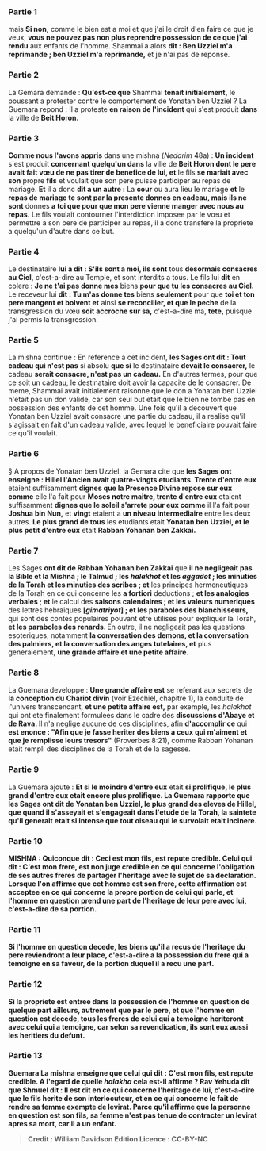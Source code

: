 
### Partie 1
mais <b>Si non,</b> comme le bien est a moi et que j'ai le droit d'en faire ce que je veux, <b>vous ne pouvez pas non plus reprendre possession de ce que j'ai rendu</b> aux enfants de l'homme. Shammai a alors <b>dit : Ben Uzziel m'a reprimande ; ben Uzziel m'a reprimande,</b> et je n'ai pas de reponse.

### Partie 2
La Gemara demande : <b>Qu'est-ce que</b> Shammai <b>tenait initialement,</b> le poussant a protester contre le comportement de Yonatan ben Uzziel ? La Guemara repond : Il a proteste <b>en raison de l'incident</b> qui s'est produit <b>dans</b> la ville de <b>Beit Horon.</b>

### Partie 3
<b>Comme nous l'avons appris</b> dans une mishna (<i>Nedarim</i> 48a) : <b>Un incident</b> s'est produit <b>concernant quelqu'un dans</b> la ville de <b>Beit Horon dont le pere avait fait vœu de ne pas tirer de benefice de lui, et</b> le fils <b>se mariait avec son</b> propre <b>fils</b> et voulait que son pere puisse participer au repas de mariage. <b>Et</b> il a donc <b>dit a un autre :</b> La <b>cour</b> ou aura lieu le mariage <b>et</b> le <b>repas de mariage te sont par la presente donnes en cadeau, mais ils ne sont</b> donnes <b>a toi que pour que mon pere vienne manger avec nous au repas.</b> Le fils voulait contourner l'interdiction imposee par le vœu et permettre a son pere de participer au repas, il a donc transfere la propriete a quelqu'un d'autre dans ce but.

### Partie 4
Le destinataire <b>lui a dit : S'ils sont a moi, ils sont</b> tous <b>desormais consacres au Ciel,</b> c'est-a-dire au Temple, et sont interdits a tous. Le fils lui <b>dit</b> en colere : <b>Je ne t'ai pas donne mes</b> biens <b>pour que tu les consacres au Ciel.</b> Le receveur lui <b>dit : Tu m'as donne tes</b> biens <b>seulement</b> pour que <b>toi et ton pere mangent et boivent et</b> ainsi <b>se reconcilier, et que le peche</b> de la transgression du vœu <b>soit accroche sur sa,</b> c'est-a-dire ma, <b>tete,</b> puisque j'ai permis la transgression.

### Partie 5
La mishna continue : En reference a cet incident, <b>les Sages ont dit : Tout cadeau qui n'est pas</b> si absolu <b>que si</b> le destinataire <b>devait le consacrer,</b> le cadeau <b>serait consacre, n'est pas un cadeau.</b> En d'autres termes, pour que ce soit un cadeau, le destinataire doit avoir la capacite de le consacrer. De meme, Shammai avait initialement raisonne que le don a Yonatan ben Uzziel n'etait pas un don valide, car son seul but etait que le bien ne tombe pas en possession des enfants de cet homme. Une fois qu'il a decouvert que Yonatan ben Uzziel avait consacre une partie du cadeau, il a realise qu'il s'agissait en fait d'un cadeau valide, avec lequel le beneficiaire pouvait faire ce qu'il voulait.

### Partie 6
§ A propos de Yonatan ben Uzziel, la Gemara cite que <b>les Sages ont enseigne : Hillel l'Ancien avait quatre-vingts etudiants. Trente d'entre eux</b> etaient suffisamment <b>dignes que la Presence Divine repose sur eux comme</b> elle l'a fait pour <b>Moses notre maitre, trente d'entre eux</b> etaient suffisamment <b>dignes que le soleil s'arrete pour eux comme</b> il l'a fait pour <b>Joshua bin Nun,</b> et <b>vingt</b> etaient a <b>un niveau intermediaire</b> entre les deux autres. <b>Le plus grand de tous</b> les etudiants etait <b>Yonatan ben Uzziel, et le plus petit d'entre eux</b> etait <b>Rabban Yohanan ben Zakkai.</b>

### Partie 7
Les Sages <b>ont dit de Rabban Yohanan ben Zakkai</b> que <b>il ne negligeait pas la Bible et la Mishna ; le Talmud ; les <i>halakhot</i> et les <i>aggadot</i> ; les minuties de la Torah et les minuties des scribes ; et</b> les principes hermeneutiques de la Torah en ce qui concerne les <b>a fortiori</i></b> deductions ; <b>et les analogies verbales ; et</b> le calcul des <b>saisons calendaires ; et les valeurs numeriques</b> des lettres hebraiques <b>[<i>gimatriyot</i>] ; et les paraboles des blanchisseurs,</b> qui sont des contes populaires pouvant etre utilises pour expliquer la Torah, <b>et les paraboles des renards. </b> En outre, il ne negligeait pas les questions esoteriques, notamment <b>la conversation des demons, et la conversation des palmiers, et la conversation des anges tutelaires, et</b> plus generalement, <b>une grande affaire et une petite affaire.</b>

### Partie 8
La Guemara developpe : <b>Une grande affaire est</b> se referant aux secrets de <b>la conception du</b> <b>Chariot divin</b> (voir Ezechiel, chapitre 1), la conduite de l'univers transcendant, <b>et une petite affaire est,</b> par exemple, les <i>halakhot</i> qui ont ete finalement formulees dans le cadre des <b>discussions d'Abaye et de Rava. </b> Il n'a neglige aucune de ces disciplines, afin <b>d'accomplir ce</b> qui <b>est enonce : "Afin que je fasse heriter des biens a ceux qui m'aiment et que je remplisse leurs tresors"</b> (Proverbes 8:21), comme Rabban Yohanan etait rempli des disciplines de la Torah et de la sagesse.

### Partie 9
La Guemara ajoute : <b>Et si le moindre d'entre eux</b> etait <b>si prolifique, <b>le plus grand d'entre eux</b> etait <b>encore plus</b> prolifique. La Guemara rapporte que les Sages <b>ont dit de Yonatan ben Uzziel,</b> le plus grand des eleves de Hillel, que <b>quand il s'asseyait et s'engageait dans l'etude de la Torah</b>, la saintete qu'il generait etait si intense que <b>tout oiseau qui le survolait etait incinere.</b>

### Partie 10
<strong>MISHNA :</strong> <b>Quiconque dit : Ceci est mon fils,</b> est <b>repute credible.</b> Celui qui dit : <b>C'est mon frere,</b> est <b>non juge credible</b> en ce qui concerne l'obligation de ses autres freres de partager l'heritage avec le sujet de sa declaration. Lorsque l'on affirme que cet homme est son frere, cette affirmation est acceptee en ce qui concerne la propre portion de celui qui parle, <b>et</b> l'homme en question <b>prend</b> une part de l'heritage de leur pere <b>avec lui,</b> c'est-a-dire <b>de sa portion.</b>

### Partie 11
Si l'homme en question <b>decede,</b> les <b>biens</b> qu'il a recus de l'heritage du pere <b>reviendront a leur place,</b> c'est-a-dire a la possession du frere qui a temoigne en sa faveur, de la portion duquel il a recu une part.

### Partie 12
Si la <b>propriete est entree</b> dans la possession de l'homme en question <b>de quelque part ailleurs,</b> autrement que par le pere, et que l'homme en question est decede, tous les <b>freres de</b> celui qui a temoigne <b>heriteront avec</b> celui qui a temoigne, car selon sa revendication, ils sont eux aussi les heritiers du defunt.

### Partie 13
Guemara La mishna enseigne que celui qui dit : <b>C'est mon fils,</b> est <b>repute credible. A l'egard de quelle <i>halakha</i></b> cela est-il affirme ? <b>Rav Yehuda dit</b> que <b>Shmuel dit :</b> Il est dit <b>en ce qui concerne l'heritage</b> de <b>lui,</b> c'est-a-dire que le fils herite de son interlocuteur, <b>et en ce qui concerne le fait de rendre sa femme exempte de levirat.</b> Parce qu'il affirme que la personne en question est son fils, sa femme n'est pas tenue de contracter un levirat apres sa mort, car il a un enfant.

>Credit : William Davidson Edition
>Licence : CC-BY-NC